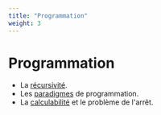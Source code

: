 ```yaml
---
title: "Programmation"
weight: 3
---
```


# Programmation

* La [récursivité](recursivite).
* Les [paradigmes](paradigmes) de programmation.
* La [calculabilité](calculabilite) et le problème de l'arrêt.
